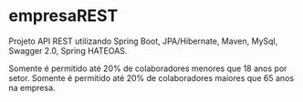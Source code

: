 # empresaREST

Projeto API REST utilizando Spring Boot, JPA/Hibernate, Maven, MySql, Swagger 2.0, Spring HATEOAS.

Somente é permitido até 20% de colaboradores menores que 18 anos por setor.
Somente é permitido até 20% de colaboradores maiores que 65 anos na empresa.
